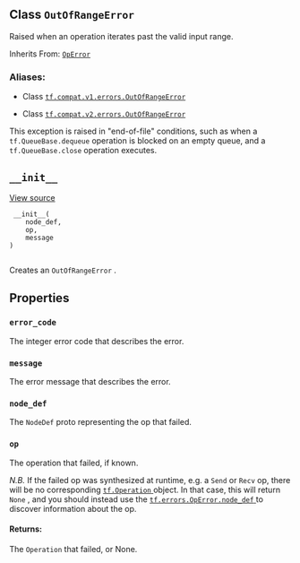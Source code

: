 

## Class  `OutOfRangeError` 
Raised when an operation iterates past the valid input range.

Inherits From: [ `OpError` ](https://tensorflow.google.cn/api_docs/python/tf/errors/OpError)



### Aliases:

- Class [ `tf.compat.v1.errors.OutOfRangeError` ](/api_docs/python/tf/errors/OutOfRangeError)

- Class [ `tf.compat.v2.errors.OutOfRangeError` ](/api_docs/python/tf/errors/OutOfRangeError)

This exception is raised in "end-of-file" conditions, such as when a
 `tf.QueueBase.dequeue` 
operation is blocked on an empty queue, and a
 `tf.QueueBase.close` 
operation executes.



##  `__init__` 
[View source](https://github.com/tensorflow/tensorflow/blob/r2.0/tensorflow/python/framework/errors_impl.py#L419-L422)



```
 __init__(
    node_def,
    op,
    message
)
 
```

Creates an  `OutOfRangeError` .



## Properties


###  `error_code` 
The integer error code that describes the error.



###  `message` 
The error message that describes the error.



###  `node_def` 
The  `NodeDef`  proto representing the op that failed.



###  `op` 
The operation that failed, if known.

<em>N.B.</em> If the failed op was synthesized at runtime, e.g. a  `Send` 
or  `Recv`  op, there will be no corresponding
[ `tf.Operation` ](https://tensorflow.google.cn/api_docs/python/tf/Operation)
object.  In that case, this will return  `None` , and you should
instead use the [ `tf.errors.OpError.node_def` ](https://tensorflow.google.cn/api_docs/python/tf/errors/OpError#node_def) to
discover information about the op.



#### Returns:
The  `Operation`  that failed, or None.

